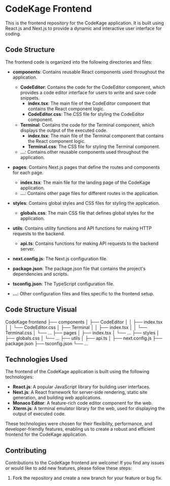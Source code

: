 # CodeKage Frontend

This is the frontend repository for the CodeKage application. It is built using React.js and Next.js to provide a dynamic and interactive user interface for coding.

## Code Structure

The frontend code is organized into the following directories and files:

- **components**: Contains reusable React components used throughout the application.
  - **CodeEditor**: Contains the code for the CodeEditor component, which provides a code editor interface for users to write and save code snippets.
    - **index.tsx**: The main file of the CodeEditor component that contains the React component logic.
    - **CodeEditor.css**: The CSS file for styling the CodeEditor component.
  - **Terminal**: Contains the code for the Terminal component, which displays the output of the executed code.
    - **index.tsx**: The main file of the Terminal component that contains the React component logic.
    - **Terminal.css**: The CSS file for styling the Terminal component.
  - **...**: Contains other reusable components used throughout the application.

- **pages**: Contains Next.js pages that define the routes and components for each page.
  - **index.tsx**: The main file for the landing page of the CodeKage application.
  - **...**: Contains other page files for different routes in the application.

- **styles**: Contains global styles and CSS files for styling the application.
  - **globals.css**: The main CSS file that defines global styles for the application.

- **utils**: Contains utility functions and API functions for making HTTP requests to the backend.
  - **api.ts**: Contains functions for making API requests to the backend server.

- **next.config.js**: The Next.js configuration file.

- **package.json**: The package.json file that contains the project's dependencies and scripts.

- **tsconfig.json**: The TypeScript configuration file.

- **...**: Other configuration files and files specific to the frontend setup.

## Code Structure Visual

CodeKage frontend
├── components
│   ├── CodeEditor
│   │   ├── index.tsx
│   │   └── CodeEditor.css
│   ├── Terminal
│   │   ├── index.tsx
│   │   └── Terminal.css
│   └── ...
├── pages
│   ├── index.tsx
│   └── ...
├── styles
│   ├── globals.css
│   └── ...
├── utils
│   ├── api.ts
│
├── next.config.js
├── package.json
├── tsconfig.json
└── ...


## Technologies Used

The frontend of the CodeKage application is built using the following technologies:

- **React.js**: A popular JavaScript library for building user interfaces.
- **Next.js**: A React framework for server-side rendering, static site generation, and building web applications.
- **Monaco Editor**: A feature-rich code editor component for the web.
- **Xterm.js**: A terminal emulator library for the web, used for displaying the output of executed code.

These technologies were chosen for their flexibility, performance, and developer-friendly features, enabling us to create a robust and efficient frontend for the CodeKage application.


## Contributing

Contributions to the CodeKage frontend are welcome! If you find any issues or would like to add new features, please follow these steps:

1. Fork the repository and create a new branch for your feature or bug fix.

